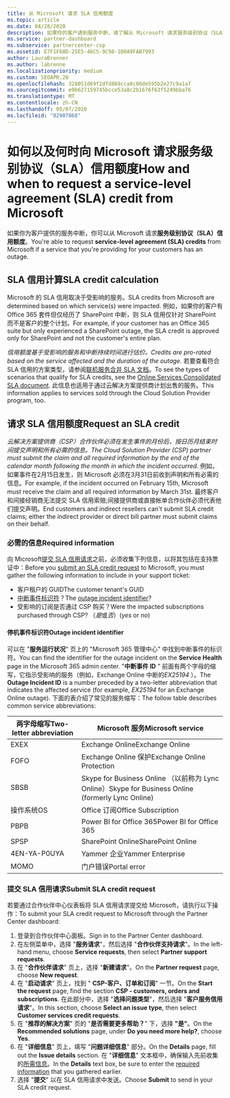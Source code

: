 ```yaml
---
title: 从 Microsoft 请求 SLA 信用额度
ms.topic: article
ms.date: 04/28/2020
description: 如果你的客户遇到服务中断，请了解从 Microsoft 请求服务级别协议（SLA）信用额度的好处、限制和程序。
ms.service: partner-dashboard
ms.subservice: partnercenter-csp
ms.assetid: E7F1F68D-25E5-46C5-9C98-1D0A9FAB7993
author: LauraBrenner
ms.author: labrenne
ms.localizationpriority: medium
ms.custom: SEOAPR.20
ms.openlocfilehash: 328051d69f2dfd869cca8c80de595b2e27c9a1af
ms.sourcegitcommit: e9b627159745bcce53a8c2b1676f63f5249bba76
ms.translationtype: MT
ms.contentlocale: zh-CN
ms.lasthandoff: 05/07/2020
ms.locfileid: "82907868"
---
```

# <a name="how-and-when-to-request-a-service-level-agreement-sla-credit-from-microsoft"></a><span data-ttu-id="1fa67-103">如何以及何时向 Microsoft 请求服务级别协议（SLA）信用额度</span><span class="sxs-lookup"><span data-stu-id="1fa67-103">How and when to request a service-level agreement (SLA) credit from Microsoft</span></span>

<span data-ttu-id="1fa67-104">如果你为客户提供的服务中断，你可以从 Microsoft 请求**服务级别协议（SLA）信用额度**。</span><span class="sxs-lookup"><span data-stu-id="1fa67-104">You're able to request **service-level agreement (SLA) credits** from Microsoft if a service that you're providing for your customers has an outage.</span></span>

## <a name="sla-credit-calculation"></a><span data-ttu-id="1fa67-105">SLA 信用计算</span><span class="sxs-lookup"><span data-stu-id="1fa67-105">SLA credit calculation</span></span>

<span data-ttu-id="1fa67-106">Microsoft 的 SLA 信用取决于受影响的服务。</span><span class="sxs-lookup"><span data-stu-id="1fa67-106">SLA credits from Microsoft are determined based on which service(s) were impacted.</span></span> <span data-ttu-id="1fa67-107">例如，如果你的客户有 Office 365 套件但仅经历了 SharePoint 中断，则 SLA 信用仅针对 SharePoint 而不是客户的整个计划。</span><span class="sxs-lookup"><span data-stu-id="1fa67-107">For example, if your customer has an Office 365 suite but only experienced a SharePoint outage, the SLA credit is approved only for SharePoint and not the customer's entire plan.</span></span>

<span data-ttu-id="1fa67-108">*信用额度基于受影响的服务和中断持续时间进行估价。*</span><span class="sxs-lookup"><span data-stu-id="1fa67-108">*Credits are pro-rated based on the service affected and the duration of the outage.*</span></span> <span data-ttu-id="1fa67-109">若要查看符合 SLA 信用的方案类型，请参阅[联机服务合并 SLA 文档](http://www.microsoftvolumelicensing.com/DocumentSearch.aspx?Mode=3&DocumentTypeId=37)。</span><span class="sxs-lookup"><span data-stu-id="1fa67-109">To see the types of scenarios that qualify for SLA credits, see the [Online Services Consolidated SLA document](http://www.microsoftvolumelicensing.com/DocumentSearch.aspx?Mode=3&DocumentTypeId=37).</span></span> <span data-ttu-id="1fa67-110">此信息也适用于通过云解决方案提供商计划出售的服务。</span><span class="sxs-lookup"><span data-stu-id="1fa67-110">This information applies to services sold through the Cloud Solution Provider program, too.</span></span>

## <a name="request-an-sla-credit"></a><span data-ttu-id="1fa67-111">请求 SLA 信用额度</span><span class="sxs-lookup"><span data-stu-id="1fa67-111">Request an SLA credit</span></span>

<span data-ttu-id="1fa67-112">*云解决方案提供商（CSP）合作伙伴必须在发生事件的月份后，按日历月结束时间提交声明和所有必需的信息。*</span><span class="sxs-lookup"><span data-stu-id="1fa67-112">*The Cloud Solution Provider (CSP) partner must submit the claim and all required information by the end of the calendar month following the month in which the incident occurred.*</span></span> <span data-ttu-id="1fa67-113">例如，如果事件在2月15日发生，则 Microsoft 必须在3月31日前收到声明和所有必需的信息。</span><span class="sxs-lookup"><span data-stu-id="1fa67-113">For example, if the incident occurred on February 15th, Microsoft must receive the claim and all required information by March 31st.</span></span> <span data-ttu-id="1fa67-114">最终客户和间接经销商无法提交 SLA 信用索赔;间接提供商或直接帐单合作伙伴必须代表他们提交声明。</span><span class="sxs-lookup"><span data-stu-id="1fa67-114">End customers and indirect resellers can't submit SLA credit claims; either the indirect provider or direct bill partner must submit claims on their behalf.</span></span>

### <a name="required-information"></a><span data-ttu-id="1fa67-115">必需的信息</span><span class="sxs-lookup"><span data-stu-id="1fa67-115">Required information</span></span>

<span data-ttu-id="1fa67-116">向 Microsoft[提交 SLA 信用请求](#submit-sla-credit-request)之前，必须收集下列信息，以将其包括在支持票证中：</span><span class="sxs-lookup"><span data-stu-id="1fa67-116">Before you [submit an SLA credit request](#submit-sla-credit-request) to Microsoft, you must gather the following information to include in your support ticket:</span></span>

- <span data-ttu-id="1fa67-117">客户租户的 GUID</span><span class="sxs-lookup"><span data-stu-id="1fa67-117">The customer tenant's GUID</span></span>
- <span data-ttu-id="1fa67-118">[中断事件标识符](#outage-incident-identifier)？</span><span class="sxs-lookup"><span data-stu-id="1fa67-118">The [outage incident identifier](#outage-incident-identifier)?</span></span>
- <span data-ttu-id="1fa67-119">受影响的订阅是否通过 CSP 购买？</span><span class="sxs-lookup"><span data-stu-id="1fa67-119">Were the impacted subscriptions purchased through CSP?</span></span> <span data-ttu-id="1fa67-120">（*是*或*否*）</span><span class="sxs-lookup"><span data-stu-id="1fa67-120">(*yes* or *no*)</span></span>

#### <a name="outage-incident-identifier"></a><span data-ttu-id="1fa67-121">停机事件标识符</span><span class="sxs-lookup"><span data-stu-id="1fa67-121">Outage incident identifier</span></span>

<span data-ttu-id="1fa67-122">可以在 "**服务运行状况**" 页上的 "Microsoft 365 管理中心" 中找到中断事件的标识符。</span><span class="sxs-lookup"><span data-stu-id="1fa67-122">You can find the identifier for the outage incident on the **Service Health** page in the Microsoft 365 admin center.</span></span> <span data-ttu-id="1fa67-123">"**中断事件 ID** " 前面有两个字母的缩写，它指示受影响的服务（例如，Exchange Online 中断的*EX25194* ）。</span><span class="sxs-lookup"><span data-stu-id="1fa67-123">The **Outage Incident ID** is a number preceded by a two-letter abbreviation that indicates the affected service (for example, *EX25194* for an Exchange Online outage).</span></span> <span data-ttu-id="1fa67-124">下面的表介绍了常见的服务缩写：</span><span class="sxs-lookup"><span data-stu-id="1fa67-124">The follow table describes common service abbreviations:</span></span>

| <span data-ttu-id="1fa67-125">两字母缩写</span><span class="sxs-lookup"><span data-stu-id="1fa67-125">Two-letter abbreviation</span></span> | <span data-ttu-id="1fa67-126">Microsoft 服务</span><span class="sxs-lookup"><span data-stu-id="1fa67-126">Microsoft service</span></span> |
| ----------------------- | ----------------- |
| <span data-ttu-id="1fa67-127">EX</span><span class="sxs-lookup"><span data-stu-id="1fa67-127">EX</span></span> | <span data-ttu-id="1fa67-128">Exchange Online</span><span class="sxs-lookup"><span data-stu-id="1fa67-128">Exchange Online</span></span> |
| <span data-ttu-id="1fa67-129">FO</span><span class="sxs-lookup"><span data-stu-id="1fa67-129">FO</span></span> | <span data-ttu-id="1fa67-130">Exchange Online 保护</span><span class="sxs-lookup"><span data-stu-id="1fa67-130">Exchange Online Protection</span></span> |
| <span data-ttu-id="1fa67-131">SB</span><span class="sxs-lookup"><span data-stu-id="1fa67-131">SB</span></span> | <span data-ttu-id="1fa67-132">Skype for Business Online （以前称为 Lync Online）</span><span class="sxs-lookup"><span data-stu-id="1fa67-132">Skype for Business Online (formerly Lync Online)</span></span> |
| <span data-ttu-id="1fa67-133">操作系统</span><span class="sxs-lookup"><span data-stu-id="1fa67-133">OS</span></span> | <span data-ttu-id="1fa67-134">Office 订阅</span><span class="sxs-lookup"><span data-stu-id="1fa67-134">Office Subscription</span></span> |
| <span data-ttu-id="1fa67-135">PB</span><span class="sxs-lookup"><span data-stu-id="1fa67-135">PB</span></span> | <span data-ttu-id="1fa67-136">Power BI for Office 365</span><span class="sxs-lookup"><span data-stu-id="1fa67-136">Power BI for Office 365</span></span> |
| <span data-ttu-id="1fa67-137">SP</span><span class="sxs-lookup"><span data-stu-id="1fa67-137">SP</span></span> | <span data-ttu-id="1fa67-138">SharePoint Online</span><span class="sxs-lookup"><span data-stu-id="1fa67-138">SharePoint Online</span></span> |
| <span data-ttu-id="1fa67-139">4EN-YA-P0U</span><span class="sxs-lookup"><span data-stu-id="1fa67-139">YA</span></span> | <span data-ttu-id="1fa67-140">Yammer 企业</span><span class="sxs-lookup"><span data-stu-id="1fa67-140">Yammer Enterprise</span></span> |
| <span data-ttu-id="1fa67-141">MO</span><span class="sxs-lookup"><span data-stu-id="1fa67-141">MO</span></span> | <span data-ttu-id="1fa67-142">门户错误</span><span class="sxs-lookup"><span data-stu-id="1fa67-142">Portal error</span></span> |

### <a name="submit-sla-credit-request"></a><span data-ttu-id="1fa67-143">提交 SLA 信用请求</span><span class="sxs-lookup"><span data-stu-id="1fa67-143">Submit SLA credit request</span></span>

<span data-ttu-id="1fa67-144">若要通过合作伙伴中心仪表板将 SLA 信用请求提交给 Microsoft，请执行以下操作：</span><span class="sxs-lookup"><span data-stu-id="1fa67-144">To submit your SLA credit request to Microsoft through the Partner Center dashboard:</span></span>

1. <span data-ttu-id="1fa67-145">登录到合作伙伴中心面板。</span><span class="sxs-lookup"><span data-stu-id="1fa67-145">Sign in to the Partner Center dashboard.</span></span>
2. <span data-ttu-id="1fa67-146">在左侧菜单中，选择 "**服务请求**"，然后选择 "**合作伙伴支持请求**"。</span><span class="sxs-lookup"><span data-stu-id="1fa67-146">In the left-hand menu, choose **Service requests**, then select **Partner support requests**.</span></span>
3. <span data-ttu-id="1fa67-147">在 "**合作伙伴请求**" 页上，选择 "**新建请求**"。</span><span class="sxs-lookup"><span data-stu-id="1fa67-147">On the **Partner request** page, choose **New request**.</span></span>
4. <span data-ttu-id="1fa67-148">在 "**启动请求**" 页上，找到 " **CSP-客户、订单和订阅**" 一节。</span><span class="sxs-lookup"><span data-stu-id="1fa67-148">On the **Start the request** page, find the section **CSP - customers, orders and subscriptions**.</span></span> <span data-ttu-id="1fa67-149">在此部分中，选择 "**选择问题类型**"，然后选择 "**客户服务信用请求**"。</span><span class="sxs-lookup"><span data-stu-id="1fa67-149">In this section, choose **Select an issue type**, then select **Customer services credit requests**.</span></span>
5. <span data-ttu-id="1fa67-150">在 "**推荐的解决方案**" 页的 "**是否需要更多帮助？**" 下，选择 **"是"**。</span><span class="sxs-lookup"><span data-stu-id="1fa67-150">On the **Recommended solutions** page, under **Do you need more help?**, choose **Yes**.</span></span>
6. <span data-ttu-id="1fa67-151">在 "**详细信息**" 页上，填写 "**问题详细信息**" 部分。</span><span class="sxs-lookup"><span data-stu-id="1fa67-151">On the **Details** page, fill out the **Issue details** section.</span></span> <span data-ttu-id="1fa67-152">在 "**详细信息**" 文本框中，确保输入先前收集的[所需信息](#required-information)。</span><span class="sxs-lookup"><span data-stu-id="1fa67-152">In the **Details** text box, be sure to enter the [required information](#required-information) that you gathered earlier.</span></span>
7. <span data-ttu-id="1fa67-153">选择 "**提交**" 以在 SLA 信用请求中发送。</span><span class="sxs-lookup"><span data-stu-id="1fa67-153">Choose **Submit** to send in your SLA credit request.</span></span>
